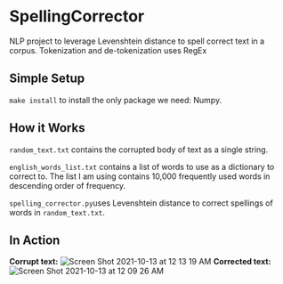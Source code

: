# SpellingCorrector
NLP project to leverage Levenshtein distance to spell correct text in a corpus. Tokenization and de-tokenization uses RegEx

## Simple Setup

`make install` to install the only package we need: Numpy.

## How it Works
`random_text.txt` contains the corrupted body of text as a single string.

`english_words_list.txt` contains a list of words to use as a dictionary to correct to. The list I am using contains 10,000 frequently used words in descending order of frequency.

`spelling_corrector.py`uses Levenshtein distance to correct spellings of words in `random_text.txt`.


## In Action

**Corrupt text:**
![Screen Shot 2021-10-13 at 12 13 19 AM](https://user-images.githubusercontent.com/89488845/137066137-f4440226-e7c4-4aef-bae0-e8b027123994.png)
**Corrected text:**
![Screen Shot 2021-10-13 at 12 09 26 AM](https://user-images.githubusercontent.com/89488845/137065855-75b3562f-e39b-4e55-b364-2706cc38cf4d.png)
